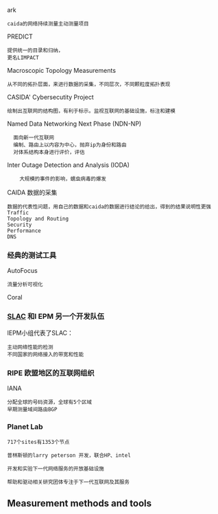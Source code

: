  ark 
 
    caida的网络持续测量主动测量项目
 
 PREDICT  
 
    提供统一的目录和归纳，
    更名LIMPACT
    
 Macroscopic Topology Measurements
 
    从不同的拓扑层面，来进行数据的采集，不同层次，不同颗粒度拓扑表现
  
 CASIDA' Cybersecutity Project
 
    绘制出互联网的结构图，有利于标示。监视互联网的基础设施，标注和建模
    
    
 Named Data Networking Next Phase (NDN-NP)
 
      面向新一代互联网
      编制、路由上以内容为中心，抛弃ip为身份和路由
      对体系结构本身进行评价，评估

Inter Outage Detection and Analysis (IODA)

        大规模的事件的影响，蠕虫病毒的爆发
        
CAIDA 数据的采集
    
    数据的代表性问题，用自己的数据和caida的数据进行结论的给出，得到的结果说明性更强
    Traffic
    Topology and Routing
    Security
    Performance
    DNS
    
### 经典的测试工具
  
  AutoFocus
  
    流量分析可视化
  
  Coral
  
 
### [SLAC](http://www-iepm.slac.stanford.edu/) 和I EPM 另一个开发队伍

  IEPM小组代表了SLAC：
    
    主动网络性能的检测
    不同国家的网络接入的带宽和性能
    
### RIPE 欧盟地区的互联网组织  
  IANA
  
    分配全球的号码资源，全球有5个区域
    早期测量域间路由BGP
   
### Planet Lab
    717个sites有1353个节点

    普林斯顿的larry peterson 开发，联合HP、intel

    开发和实验下一代网络服务的开放基础设施

    帮助和驱动相关研究团体专注于下一代互联网及其服务
     
## Measurement methods and tools




